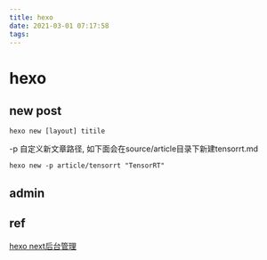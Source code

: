 ```yaml
---
title: hexo
date: 2021-03-01 07:17:58
tags:
---
```

# hexo
## new post
```
hexo new [layout] titile
```
-p 自定义新文章路径, 如下面会在source/article目录下新建tensorrt.md
```
hexo new -p article/tensorrt "TensorRT"
```
## admin

## ref
[hexo next后台管理](https://www.cnblogs.com/xingyunblog/p/8681205.html)